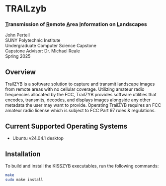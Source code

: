 # TRAILzyb
### <ins>T</ins>ransmission of <ins>R</ins>emote <ins>A</ins>rea <ins>I</ins>nformation on <ins>L</ins>andscapes

John Pertell  
SUNY Polytechnic Institute  
Undergraduate Computer Science Capstone  
Capstone Advisor: Dr. Michael Reale  
Spring 2025  

## Overview
TrailZYB is a software solution to capture and transmit landscape images from remote areas with no
cellular coverage. Utilizing amateur radio frequencies allocated by the FCC, TrailZYB provides software
utilities that encodes, transmits, decodes, and displays images alongside any other metadata the user
may want to provide. Operating TrailZYB requires an FCC amateur radio license which is subject to FCC
Part 97 rules & regulations.

## Current Supported Operating Systems
- Ubuntu v24.04.1 desktop

## Installation

To build and install the KISSZYB executables, run the following commands:
```sh
make
sudo make install
```
